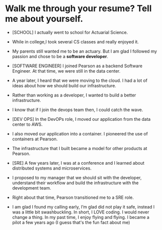 # Walk me through your resume? Tell me about yourself.

- [SCHOOL] I actually went to school for Actuarial Science.  
- While in college,I took several CS classes and really enjoyed it.
- My parents still wanted me to be an actuary. But I am glad I followed my passion and chose to be a **software developer**. 

- [SOFTWARE ENGINEER] I joined Pearson as a backend Software Engineer. At that time, we were still in the data center. 
- A year later, I heard that we were moving to the cloud. I had a lot of ideas about how we should build our infrastructure. 
- Rather than working as a developer, I wanted to build a better infrastructure. 
- I know that if I join the devops team then, I could catch the wave. 

- [DEV OPS] In the DevOPs role, I moved our application from the data center to AWS. 
- I also moved our application into a container. I pioneered the use of containers at Pearson. 
- The infrastructure that I built became a model for other products at Pearson.

- [SRE] A few years later, I was at a conference and I learned about distributed systems and microservices. 
- I proposed to my manager that we should sit with the developer, understand their workflow and build the infrastructure with the development team. 
- Right about that time, Pearson transitioned me to a SRE role. 

- I am glad I found my calling early, I’m glad did not play it safe, instead I was a little bit swashbuckling. In short, I LOVE coding. I would never change a thing.
In my past time, I enjoy flying and flying. I became a pilot a few years ago (I guess that's the fun fact about me)

